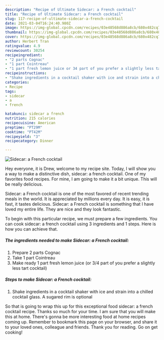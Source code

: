 ```yaml
---
description: "Recipe of Ultimate Sidecar: a French cocktail"
title: "Recipe of Ultimate Sidecar: a French cocktail"
slug: 117-recipe-of-ultimate-sidecar-a-french-cocktail
date: 2021-03-04T16:24:40.980Z
image: https://img-global.cpcdn.com/recipes/03e48568d886a8cb/680x482cq70/sidecar-a-french-cocktail-recipe-main-photo.jpg
thumbnail: https://img-global.cpcdn.com/recipes/03e48568d886a8cb/680x482cq70/sidecar-a-french-cocktail-recipe-main-photo.jpg
cover: https://img-global.cpcdn.com/recipes/03e48568d886a8cb/680x482cq70/sidecar-a-french-cocktail-recipe-main-photo.jpg
author: Herbert Tran
ratingvalue: 4.9
reviewcount: 30254
recipeingredient:
- "2 parts Cognac"
- "1 part Cointreau"
- "1 part fresh lemon juice or 34 part of you prefer a slightly less tart cocktail"
recipeinstructions:
- "Shake ingredients in a cocktail shaker with ice and strain into a chilled cocktail glass. A sugared rim is optional"
categories:
- Recipe
tags:
- sidecar
- a
- french

katakunci: sidecar a french 
nutrition: 215 calories
recipecuisine: American
preptime: "PT29M"
cooktime: "PT42M"
recipeyield: "3"
recipecategory: Dinner

---
```



![Sidecar: a French cocktail](https://img-global.cpcdn.com/recipes/03e48568d886a8cb/680x482cq70/sidecar-a-french-cocktail-recipe-main-photo.jpg)

Hey everyone, it is Drew, welcome to my recipe site. Today, I will show you a way to make a distinctive dish, sidecar: a french cocktail. One of my favorites food recipes. For mine, I am going to make it a bit unique. This will be really delicious.

Sidecar: a French cocktail is one of the most favored of recent trending meals in the world. It is appreciated by millions every day. It is easy, it is fast, it tastes delicious. Sidecar: a French cocktail is something that I have loved my entire life. They are nice and they look fantastic.




To begin with this particular recipe, we must prepare a few ingredients. You can cook sidecar: a french cocktail using 3 ingredients and 1 steps. Here is how you can achieve that.

<!--inarticleads1-->

##### The ingredients needed to make Sidecar: a French cocktail:

1. Prepare 2 parts Cognac
1. Take 1 part Cointreau
1. Make ready 1 part fresh lemon juice (or 3/4 part of you prefer a slightly less tart cocktail)




<!--inarticleads2-->

##### Steps to make Sidecar: a French cocktail:

1. Shake ingredients in a cocktail shaker with ice and strain into a chilled cocktail glass. A sugared rim is optional




So that is going to wrap this up for this exceptional food sidecar: a french cocktail recipe. Thanks so much for your time. I am sure that you will make this at home. There's gonna be more interesting food at home recipes coming up. Remember to bookmark this page on your browser, and share it to your loved ones, colleague and friends. Thank you for reading. Go on get cooking!
